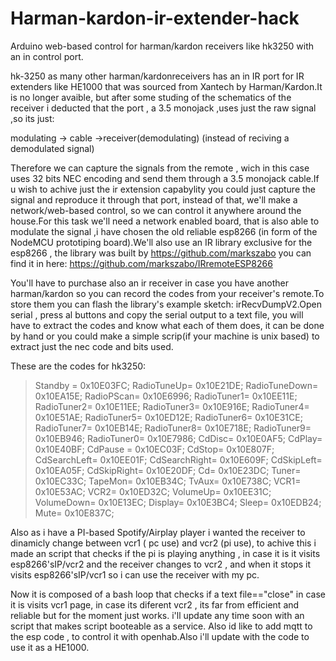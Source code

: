 # Harman-kardon-ir-extender-hack
Arduino web-based control for harman/kardon receivers like hk3250 with an in control port.


hk-3250 as many other harman/kardonreceivers has an in IR port for IR extenders like HE1000 that was sourced from Xantech by Harman/Kardon.It is no longer avaible, but after some studing of the schematics of the receiver i deducted that the port , a 3.5 monojack ,uses just the raw signal ,so its just:

modulating -> cable ->receiver(demodulating)
(instead of reciving a demodulated signal)

Therefore we can capture the signals from the remote , wich in this case uses 32 bits NEC encoding and send them through a 3.5 monojack  cable.If u wish to achive just the ir extension capabylity you could just capture the signal and reproduce it through that port, instead of that, we'll make a network/web-based control, so we can control it anywhere around the house.For this task we'll need a network enabled board, that is also able to modulate the signal ,i have chosen the old reliable esp8266 (in form of the NodeMCU prototiping board).We'll also use an IR library  exclusive for the esp8266 , the library was  built by https://github.com/markszabo you can find it in here:
https://github.com/markszabo/IRremoteESP8266 

You'll have to purchase also an ir receiver in case you have another harman/kardon so you can record the codes from your receiver's remote.To store them you can flash the library's example sketch: irRecvDumpV2.Open serial , press al buttons and copy the serial output to a text file, you will have to extract the codes and know what each of them does, it can be done by hand or you could make a simple scrip(if your machine is unix based) to extract just the nec code and bits used.

These are the codes for hk3250:

 >Standby = 0x10E03FC;
 RadioTuneUp= 0x10E21DE;
 RadioTuneDown= 0x10EA15E;
 RadioPScan= 0x10E6996;
 RadioTuner1= 0x10EE11E;
 RadioTuner2= 0x10E11EE;
 RadioTuner3= 0x10E916E;
 RadioTuner4= 0x10E51AE;
 RadioTuner5= 0x10ED12E;
 RadioTuner6= 0x10E31CE;
 RadioTuner7= 0x10EB14E;
 RadioTuner8= 0x10E718E;
 RadioTuner9= 0x10EB946;
 RadioTuner0= 0x10E7986;
 CdDisc= 0x10E0AF5;
 CdPlay= 0x10E40BF;
 CdPause = 0x10EC03F;
 CdStop= 0x10E807F;
 CdSearchLeft= 0x10EE01F;
 CdSearchRight= 0x10E609F;
 CdSkipLeft= 0x10EA05F;
 CdSkipRight= 0x10E20DF;
 Cd= 0x10E23DC;
 Tuner= 0x10EC33C;
 TapeMon= 0x10EB34C;
 TvAux= 0x10E738C;
 VCR1= 0x10E53AC;
 VCR2= 0x10ED32C;
 VolumeUp= 0x10EE31C;
 VolumeDown= 0x10E13EC;
 Display= 0x10E3BC4;
 Sleep= 0x10EDB24;
 Mute= 0x10E837C;
 
 
 Also as i have a PI-based Spotify/Airplay player i wanted the receiver to dinamicly change between vcr1 ( pc use) and vcr2 (pi use), to achive this i made an script that checks if the pi is playing anything , in case it is it visits esp8266'sIP/vcr2 and the receiver changes to vcr2 , and when it stops it visits esp8266'sIP/vcr1 so i can use the receiver with my pc.
 
Now it is composed of a bash loop that checks if a text file=="close" in case it is visits vcr1 page, in case its diferent vcr2 , its far from efficient and reliable but for the moment just works. i'll update any time soon with an script that makes script booteable as a service. Also id like to add mqtt to the esp code , to control it with openhab.Also i'll update with the code to use it as a HE1000.
 

